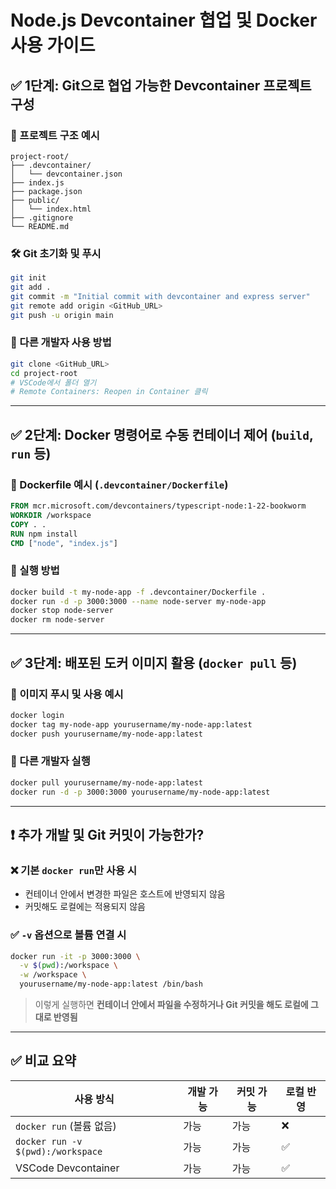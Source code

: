 
# Node.js Devcontainer 협업 및 Docker 사용 가이드

## ✅ 1단계: Git으로 협업 가능한 Devcontainer 프로젝트 구성

### 📁 프로젝트 구조 예시

```
project-root/
├── .devcontainer/
│   └── devcontainer.json
├── index.js
├── package.json
├── public/
│   └── index.html
├── .gitignore
└── README.md
```

### 🛠️ Git 초기화 및 푸시

```bash
git init
git add .
git commit -m "Initial commit with devcontainer and express server"
git remote add origin <GitHub_URL>
git push -u origin main
```

### 👥 다른 개발자 사용 방법

```bash
git clone <GitHub_URL>
cd project-root
# VSCode에서 폴더 열기
# Remote Containers: Reopen in Container 클릭
```

---

## ✅ 2단계: Docker 명령어로 수동 컨테이너 제어 (`build`, `run` 등)

### 🧱 Dockerfile 예시 (`.devcontainer/Dockerfile`)

```Dockerfile
FROM mcr.microsoft.com/devcontainers/typescript-node:1-22-bookworm
WORKDIR /workspace
COPY . .
RUN npm install
CMD ["node", "index.js"]
```

### 🧪 실행 방법

```bash
docker build -t my-node-app -f .devcontainer/Dockerfile .
docker run -d -p 3000:3000 --name node-server my-node-app
docker stop node-server
docker rm node-server
```

---

## ✅ 3단계: 배포된 도커 이미지 활용 (`docker pull` 등)

### 🐳 이미지 푸시 및 사용 예시

```bash
docker login
docker tag my-node-app yourusername/my-node-app:latest
docker push yourusername/my-node-app:latest
```

### 🔄 다른 개발자 실행

```bash
docker pull yourusername/my-node-app:latest
docker run -d -p 3000:3000 yourusername/my-node-app:latest
```

---

## ❗ 추가 개발 및 Git 커밋이 가능한가?

### ❌ 기본 `docker run`만 사용 시

- 컨테이너 안에서 변경한 파일은 호스트에 반영되지 않음
- 커밋해도 로컬에는 적용되지 않음

### ✅ `-v` 옵션으로 볼륨 연결 시

```bash
docker run -it -p 3000:3000 \
  -v $(pwd):/workspace \
  -w /workspace \
  yourusername/my-node-app:latest /bin/bash
```

> 이렇게 실행하면 **컨테이너 안에서 파일을 수정하거나 Git 커밋을 해도 로컬에 그대로 반영됨**

---

## ✅ 비교 요약

| 사용 방식 | 개발 가능 | 커밋 가능 | 로컬 반영 |
|-----------|------------|------------|------------|
| `docker run` (볼륨 없음) | 가능 | 가능 | ❌ |
| `docker run -v $(pwd):/workspace` | 가능 | 가능 | ✅ |
| VSCode Devcontainer | 가능 | 가능 | ✅ |
